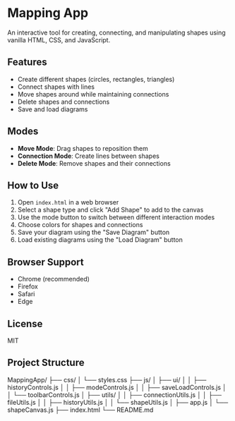 # Mapping App

An interactive tool for creating, connecting, and manipulating shapes using vanilla HTML, CSS, and JavaScript.

## Features

- Create different shapes (circles, rectangles, triangles)
- Connect shapes with lines
- Move shapes around while maintaining connections
- Delete shapes and connections
- Save and load diagrams

## Modes

- **Move Mode**: Drag shapes to reposition them
- **Connection Mode**: Create lines between shapes
- **Delete Mode**: Remove shapes and their connections

## How to Use

1. Open `index.html` in a web browser
2. Select a shape type and click "Add Shape" to add to the canvas
3. Use the mode button to switch between different interaction modes
4. Choose colors for shapes and connections
5. Save your diagram using the "Save Diagram" button
6. Load existing diagrams using the "Load Diagram" button

## Browser Support

- Chrome (recommended)
- Firefox
- Safari
- Edge

## License

MIT

## Project Structure

MappingApp/
├── css/
│   └── styles.css
├── js/
│   ├── ui/
│   │   ├── historyControls.js
│   │   ├── modeControls.js
│   │   ├── saveLoadControls.js
│   │   └── toolbarControls.js
│   ├── utils/
│   │   ├── connectionUtils.js
│   │   ├── fileUtils.js
│   │   ├── historyUtils.js
│   │   └── shapeUtils.js
│   ├── app.js
│   └── shapeCanvas.js
├── index.html
└── README.md